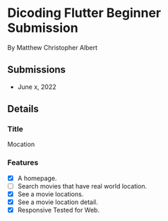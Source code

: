 # Dicoding Flutter Beginner Submission

By Matthew Christopher Albert

## Submissions

- June x, 2022

## Details
 
### Title

Mocation

### Features

- [x] A homepage.
- [ ] Search movies that have real world location.
- [x] See a movie locations.
- [x] See a movie location detail.
- [x] Responsive Tested for Web.
